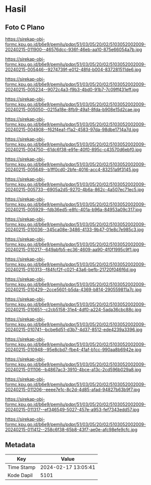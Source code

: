 # Hasil

## Foto C Plano

https://sirekap-obj-formc.kpu.go.id/b6e9/pemilu/pdpr/51/03/05/20/02/5103052002009-20240215-011900--46576dcc-936f-46eb-aa10-875e66054a7b.jpg

https://sirekap-obj-formc.kpu.go.id/b6e9/pemilu/pdpr/51/03/05/20/02/5103052002009-20240215-005446--9274739f-e012-48fd-b004-837281511de6.jpg

https://sirekap-obj-formc.kpu.go.id/b6e9/pemilu/pdpr/51/03/05/20/02/5103052002009-20240215-005234--9072c4a3-f9b3-4bd0-91b7-7c09ff431eff.jpg

https://sirekap-obj-formc.kpu.go.id/b6e9/pemilu/pdpr/51/03/05/20/02/5103052002009-20240215-005050--0215a18e-8fb9-49a1-8fda-b908e15d2cae.jpg

https://sirekap-obj-formc.kpu.go.id/b6e9/pemilu/pdpr/51/03/05/20/02/5103052002009-20240215-004908--f62f4ea1-f1a2-4583-97da-98dbe1714a7d.jpg

https://sirekap-obj-formc.kpu.go.id/b6e9/pemilu/pdpr/51/03/05/20/02/5103052002009-20240215-004750--61dc6f38-e91e-40f0-895c-c43570d6ebf0.jpg

https://sirekap-obj-formc.kpu.go.id/b6e9/pemilu/pdpr/51/03/05/20/02/5103052002009-20240215-005649--b1ff0cd0-2bfe-4016-acc4-83251a9f3145.jpg

https://sirekap-obj-formc.kpu.go.id/b6e9/pemilu/pdpr/51/03/05/20/02/5103052002009-20240215-005733--6905a2d5-9270-4b6a-862c-4a507ec71ec5.jpg

https://sirekap-obj-formc.kpu.go.id/b6e9/pemilu/pdpr/51/03/05/20/02/5103052002009-20240215-005929--fdb36ed5-e8fc-401a-b96a-84953a09c317.jpg

https://sirekap-obj-formc.kpu.go.id/b6e9/pemilu/pdpr/51/03/05/20/02/5103052002009-20240215-010036--345ca08e-3486-4133-9b47-01e8c7e985c3.jpg

https://sirekap-obj-formc.kpu.go.id/b6e9/pemilu/pdpr/51/03/05/20/02/5103052002009-20240215-010217--649abfb5-ec36-4609-aa90-4f0f1995c9f1.jpg

https://sirekap-obj-formc.kpu.go.id/b6e9/pemilu/pdpr/51/03/05/20/02/5103052002009-20240215-010313--f84fcf2f-c021-43a6-befb-21720f046f6d.jpg

https://sirekap-obj-formc.kpu.go.id/b6e9/pemilu/pdpr/51/03/05/20/02/5103052002009-20240215-010429--2cce5601-b5da-4369-b814-290559811a7c.jpg

https://sirekap-obj-formc.kpu.go.id/b6e9/pemilu/pdpr/51/03/05/20/02/5103052002009-20240215-010651--c2cb5158-31e4-4df0-a224-5ada36cbc88c.jpg

https://sirekap-obj-formc.kpu.go.id/b6e9/pemilu/pdpr/51/03/05/20/02/5103052002009-20240215-010741--bcbe6d51-d3b7-4d37-8512-ede4239a3396.jpg

https://sirekap-obj-formc.kpu.go.id/b6e9/pemilu/pdpr/51/03/05/20/02/5103052002009-20240215-010948--95e8cbd7-fbe4-41af-b1cc-990aa8b6942e.jpg

https://sirekap-obj-formc.kpu.go.id/b6e9/pemilu/pdpr/51/03/05/20/02/5103052002009-20240215-011106--b4867ac3-3910-4bce-a13c-2cd596b029a8.jpg

https://sirekap-obj-formc.kpu.go.id/b6e9/pemilu/pdpr/51/03/05/20/02/5103052002009-20240215-011206--eeee7e1c-8c2d-4d85-afad-94827b63b9f7.jpg

https://sirekap-obj-formc.kpu.go.id/b6e9/pemilu/pdpr/51/03/05/20/02/5103052002009-20240215-011317--ef346549-5027-457e-a953-fef7343edd57.jpg

https://sirekap-obj-formc.kpu.go.id/b6e9/pemilu/pdpr/51/03/05/20/02/5103052002009-20240215-011412--258c6f38-65b8-43f7-ae0e-afc98efe9cfc.jpg


## Metadata

| Key        | Value               |
| ---------- | ------------------- |
| Time Stamp | 2024-02-17 13:05:41 |
| Kode Dapil | 5101                |



